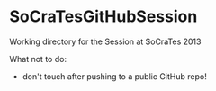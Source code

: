 SoCraTesGitHubSession
=====================

Working directory for the Session at SoCraTes 2013

  What not to do:
  * don't touch after pushing to a public GitHub repo!
